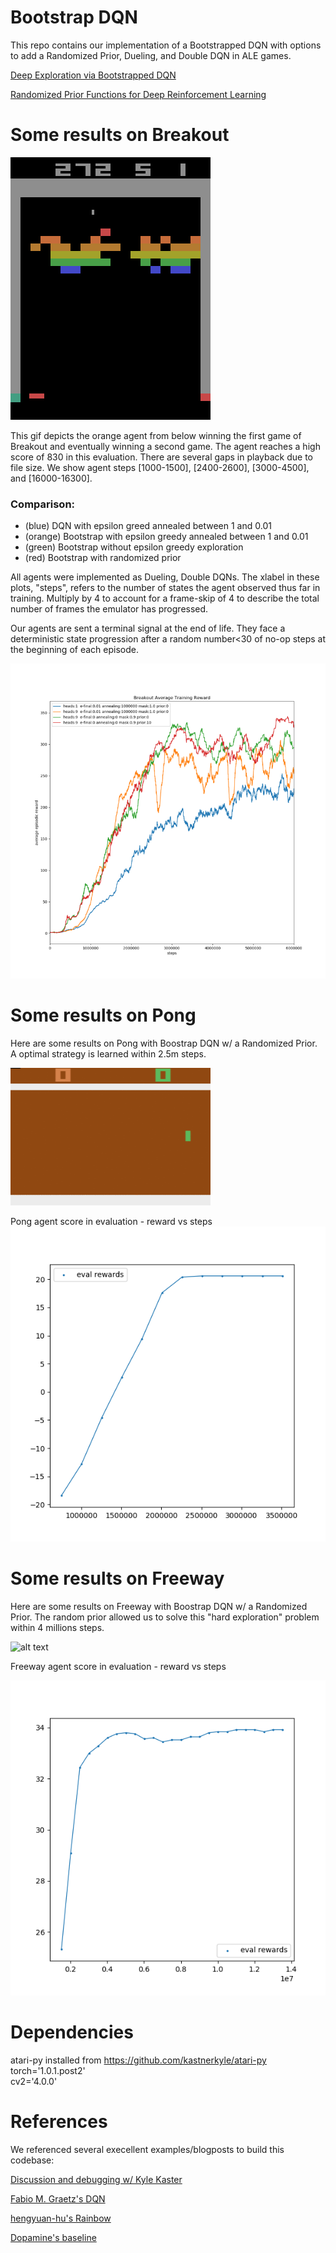 # Bootstrap DQN

This repo contains our implementation of a Bootstrapped DQN with options to add a Randomized Prior, Dueling, and Double DQN in ALE games. 

[Deep Exploration via Bootstrapped DQN](https://arxiv.org/abs/1602.04621)

[Randomized Prior Functions for Deep Reinforcement Learning](https://arxiv.org/abs/1806.03335)

# Some results on Breakout

![alt text](figs/breakout_winning_gaps.gif?raw=true "Breakout Agent - Bootstrap, Prior")

This gif depicts the orange agent from below winning the first game of Breakout and eventually winning a second game. The agent reaches a high score of 830 in this evaluation.  There are several gaps in playback due to file size. We show agent steps [1000-1500], [2400-2600], [3000-4500], and [16000-16300]. 

### Comparison:  

- (blue) DQN with epsilon greed annealed between 1 and 0.01    
- (orange) Bootstrap with epsilon greedy annealed between 1 and 0.01  
- (green) Bootstrap without epsilon greedy exploration  
- (red) Bootstrap with randomized prior  

All agents were implemented as Dueling, Double DQNs. The xlabel in these plots, "steps", 
refers to the number of states the agent observed thus far in training. Multiply by 4 to account for a frame-skip of 4 to describe the total number of frames the emulator has progressed. 

Our agents are sent a terminal signal at the end of life. They face a deterministic state progression after a random number<30 of no-op steps at the beginning of each episode. 

![alt text](figs/breakout_avg_training_reward_steps.png?raw=true "Breakout Agent - Bootstrap, Prior")

# Some results on Pong

Here are some results on Pong with Boostrap DQN w/ a Randomized Prior. A optimal strategy is learned within 2.5m steps.

![alt text](figs/small_pong_ATARI_step0002509459_r0021_testcolor.gif?raw=true "Breakout Agent - Bootstrap, Prior")

Pong agent score in evaluation - reward vs steps
![alt text](figs/pong_eval_rewards_steps.png?raw=true "Eval Pong Agent - Bootstrap with Prior Reward v Steps")

# Some results on Freeway

Here are some results on Freeway with Boostrap DQN w/ a Randomized Prior. The random prior allowed us to solve this "hard exploration" problem within 4 millions steps.

![alt text](figs/small_freeway_ATARI_s14547756_R34.gif?raw=true "Freeway Agent - Bootstrap with Prior")

Freeway agent score in evaluation - reward vs steps

![alt text](figs/freeway_eval_rewards_steps.png?raw=true "Freeway Agent - Bootstrap with Prior")

# Dependencies

atari-py installed from https://github.com/kastnerkyle/atari-py  
torch='1.0.1.post2'  
cv2='4.0.0'  


# References

We referenced several execellent examples/blogposts to build this codebase: 

[Discussion and debugging w/ Kyle Kaster](https://gist.github.com/kastnerkyle/a4498fdf431a3a6d551bcc30cd9a35a0)

[Fabio M. Graetz's DQN](https://github.com/fg91/Deep-Q-Learning/blob/master/DQN.ipynb)

[hengyuan-hu's Rainbow](https://github.com/hengyuan-hu/rainbow)

[Dopamine's baseline](https://github.com/google/dopamine)
